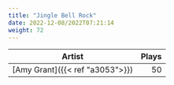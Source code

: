 ```yaml
---
title: "Jingle Bell Rock"
date: 2022-12-08/2022T07:21:14
weight: 72
---
```




 Artist | Plays 
----- | -----:
[Amy Grant]({{< ref "a3053">}}) | 50

